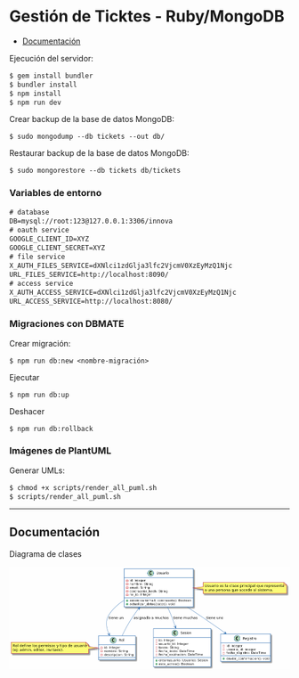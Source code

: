 # Gestión de Ticktes - Ruby/MongoDB

- [Documentación](#documentación)

Ejecución del servidor:

    $ gem install bundler
    $ bundler install
    $ npm install
    $ npm run dev

Crear backup de la base de datos MongoDB:

    $ sudo mongodump --db tickets --out db/

Restaurar backup de la base de datos MongoDB:

    $ sudo mongorestore --db tickets db/tickets

### Variables de entorno

    # database
    DB=mysql://root:123@127.0.0.1:3306/innova
    # oauth service
    GOOGLE_CLIENT_ID=XYZ
    GOOGLE_CLIENT_SECRET=XYZ
    # file service
    X_AUTH_FILES_SERVICE=dXNlci1zdGlja3lfc2VjcmV0XzEyMzQ1Njc
    URL_FILES_SERVICE=http://localhost:8090/
    # access service
    X_AUTH_ACCESS_SERVICE=dXNlci1zdGlja3lfc2VjcmV0XzEyMzQ1Njc
    URL_ACCESS_SERVICE=http://localhost:8080/

### Migraciones con DBMATE

Crear migración:

    $ npm run db:new <nombre-migración>

Ejecutar

    $ npm run db:up

Deshacer

    $ npm run db:rollback

### Imágenes de PlantUML

Generar UMLs:

    $ chmod +x scripts/render_all_puml.sh
    $ scripts/render_all_puml.sh

---

## Documentación

Diagrama de clases

![Diagrama UML](./docs/pics/class_diagram.png)